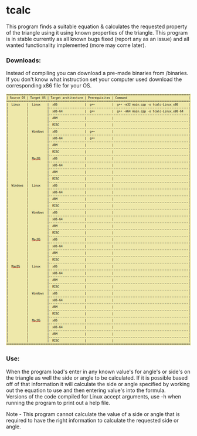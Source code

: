 # tcalc
This program finds a suitable equation & calculates the requested property of the triangle using it using known properties of the triangle.
This program is in stable currently as all known bugs fixed (report any as an issue) and all wanted functionality implemented (more may come later).

### Downloads:  
Instead of compiling you can download a pre-made binaries from /binaries.
If you don't know what instruction set your computer used download the corresponding x86 file for your OS.

<!--
============================================================================================================  
| Source OS | Target OS | Target architecture | Prerequisites | Command                                    |  
============================================================================================================  
|  Linux    |  Linux    |  x86                |  g++          |  g++ -m32 main.cpp -o tcalc-Linux_x86      |  
|           |           |----------------------------------------------------------------------------------|  
|           |           |  x86-64             |  g++          |  g++ -m64 main.cpp -o tcalc-Linux_x86-64   |  
|           |           |----------------------------------------------------------------------------------|  
|           |           |  ARM                |               |                                            |  
|           |           |----------------------------------------------------------------------------------|  
|           |           |  RISC               |               |                                            |  
|           |           |----------------------------------------------------------------------------------|  
|           |  Windows  |  x86                |  g++          |                                            |  
|           |           |----------------------------------------------------------------------------------|  
|           |           |  x86-64             |  g++          |                                            |  
|           |           |----------------------------------------------------------------------------------|  
|           |           |  ARM                |               |                                            |  
|           |           |----------------------------------------------------------------------------------|  
|           |           |  RISC               |               |                                            |  
|           |           |----------------------------------------------------------------------------------|  
|           |  MacOS    |  x86                |               |                                            |  
|           |           |----------------------------------------------------------------------------------|  
|           |           |  x86-64             |               |                                            |  
|           |           |----------------------------------------------------------------------------------|  
|           |           |  ARM                |               |                                            |  
|           |           |----------------------------------------------------------------------------------|  
|           |           |  RISC               |               |                                            |  
|           |           |----------------------------------------------------------------------------------|  
|  Windows  |  Linux    |  x86                |               |                                            |  
|           |           |----------------------------------------------------------------------------------|  
|           |           |  x86-64             |               |                                            |  
|           |           |----------------------------------------------------------------------------------|  
|           |           |  ARM                |               |                                            |  
|           |           |----------------------------------------------------------------------------------|  
|           |           |  RISC               |               |                                            |  
|           |           |----------------------------------------------------------------------------------|  
|           |  Windows  |  x86                |               |                                            |  
|           |           |----------------------------------------------------------------------------------|  
|           |           |  x86-64             |               |                                            |  
|           |           |----------------------------------------------------------------------------------|  
|           |           |  ARM                |               |                                            |  
|           |           |----------------------------------------------------------------------------------|  
|           |           |  RISC               |               |                                            |  
|           |           |----------------------------------------------------------------------------------|  
|           |  MacOS    |  x86                |               |                                            |  
|           |           |----------------------------------------------------------------------------------|  
|           |           |  x86-64             |               |                                            |  
|           |           |----------------------------------------------------------------------------------|  
|           |           |  ARM                |               |                                            |  
|           |           |----------------------------------------------------------------------------------|  
|           |           |  RISC               |               |                                            |  
|           |           |----------------------------------------------------------------------------------|  
|  MacOS    |  Linux    |  x86                |               |                                            |  
|           |           |----------------------------------------------------------------------------------|  
|           |           |  x86-64             |               |                                            |  
|           |           |----------------------------------------------------------------------------------|  
|           |           |  ARM                |               |                                            |  
|           |           |----------------------------------------------------------------------------------|  
|           |           |  RISC               |               |                                            |  
|           |           |----------------------------------------------------------------------------------|  
|           |  Windows  |  x86                |               |                                            |  
|           |           |----------------------------------------------------------------------------------|  
|           |           |  x86-64             |               |                                            |  
|           |           |----------------------------------------------------------------------------------|  
|           |           |  ARM                |               |                                            |  
|           |           |----------------------------------------------------------------------------------|  
|           |           |  RISC               |               |                                            |  
|           |           |----------------------------------------------------------------------------------|  
|           |  MacOS    |  x86                |               |                                            |  
|           |           |----------------------------------------------------------------------------------|  
|           |           |  x86-64             |               |                                            |  
|           |           |----------------------------------------------------------------------------------|  
|           |           |  ARM                |               |                                            |  
|           |           |----------------------------------------------------------------------------------|  
|           |           |  RISC               |               |                                            |  
============================================================================================================  
-->

![Compiling](https://github.com/Kepler7894i/tcalc/blob/dev/compiling.png?raw=true)

### Use:  
When the program load's enter in any known value's for angle's or side's on the triangle as well the side or angle to be calculated. If it is possible based off of that information it will calculate the side or angle specified by working out the equation to use and then entering value's into the formula.  
Versions of the code compiled for Linux accept arguments, use -h when running the program to print out a help file.

Note - This program cannot calculate the value of a side or angle that is required to have the right information to calculate the requested side or angle.
